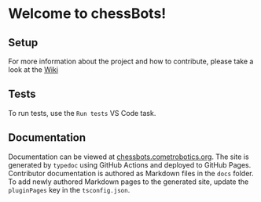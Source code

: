 # Welcome to chessBots!

## Setup

For more information about the project and how to contribute, please take a look at the [Wiki](https://github.com/Comet-Robotics/chessbots-server/wiki)

## Tests

To run tests, use the `Run tests` VS Code task.

## Documentation

Documentation can be viewed at [chessbots.cometrobotics.org](https://chessbots.cometrobotics.org). The site is generated by `typedoc` using GitHub Actions and deployed to GitHub Pages. Contributor documentation is authored as Markdown files in the `docs` folder. To add newly authored Markdown pages to the generated site, update the `pluginPages` key in the `tsconfig.json`.
